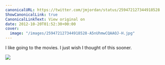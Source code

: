 ```yaml
---
canonicalURL: https://twitter.com/jmjordan/status/259472127344918528
ShowCanonicalLink: true
CanonicalLinkText: View original on
date: 2012-10-20T01:52:30+00:00
cover:
  image: "/images/259472127344918528-A5nUhmwCQAAOJ-H.jpg"
---
```

I like going to the movies. I just wish I thought of this sooner. 

![](/images/259472127344918528-A5nUhmwCQAAOJ-H.jpg)
